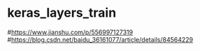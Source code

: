 # keras_layers_train
#https://www.jianshu.com/p/556997127319
#https://blog.csdn.net/baidu_36161077/article/details/84564229 

